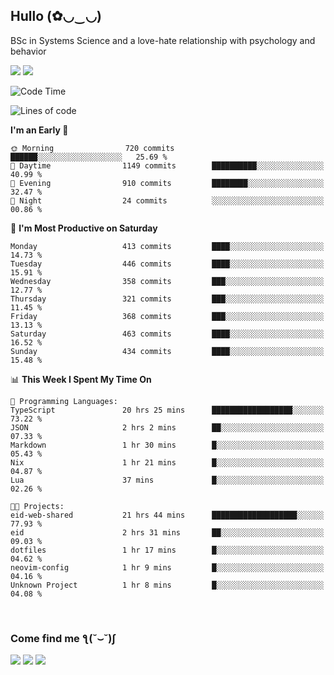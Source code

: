 <h2>Hullo (✿◡‿◡)</h2>

BSc in Systems Science and a love-hate relationship with psychology and behavior

<img src="https://github-readme-activity-graph.vercel.app/graph?username=hedonicadapter&theme=high-contrast"/>
<img src="https://github-readme-stats-git-masterrstaa-rickstaa.vercel.app/api?username=hedonicadapter&theme=highcontrast"/>

<!--START_SECTION:waka-->
![Code Time](http://img.shields.io/badge/Code%20Time-1%2C965%20hrs%2017%20mins-blue)

![Lines of code](https://img.shields.io/badge/From%20Hello%20World%20I%27ve%20Written-6.5%20million%20lines%20of%20code-blue)

**I'm an Early 🐤** 

```text
🌞 Morning                720 commits         ██████░░░░░░░░░░░░░░░░░░░   25.69 % 
🌆 Daytime                1149 commits        ██████████░░░░░░░░░░░░░░░   40.99 % 
🌃 Evening                910 commits         ████████░░░░░░░░░░░░░░░░░   32.47 % 
🌙 Night                  24 commits          ░░░░░░░░░░░░░░░░░░░░░░░░░   00.86 % 
```
📅 **I'm Most Productive on Saturday** 

```text
Monday                   413 commits         ████░░░░░░░░░░░░░░░░░░░░░   14.73 % 
Tuesday                  446 commits         ████░░░░░░░░░░░░░░░░░░░░░   15.91 % 
Wednesday                358 commits         ███░░░░░░░░░░░░░░░░░░░░░░   12.77 % 
Thursday                 321 commits         ███░░░░░░░░░░░░░░░░░░░░░░   11.45 % 
Friday                   368 commits         ███░░░░░░░░░░░░░░░░░░░░░░   13.13 % 
Saturday                 463 commits         ████░░░░░░░░░░░░░░░░░░░░░   16.52 % 
Sunday                   434 commits         ████░░░░░░░░░░░░░░░░░░░░░   15.48 % 
```


📊 **This Week I Spent My Time On** 

```text
💬 Programming Languages: 
TypeScript               20 hrs 25 mins      ██████████████████░░░░░░░   73.22 % 
JSON                     2 hrs 2 mins        ██░░░░░░░░░░░░░░░░░░░░░░░   07.33 % 
Markdown                 1 hr 30 mins        █░░░░░░░░░░░░░░░░░░░░░░░░   05.43 % 
Nix                      1 hr 21 mins        █░░░░░░░░░░░░░░░░░░░░░░░░   04.87 % 
Lua                      37 mins             █░░░░░░░░░░░░░░░░░░░░░░░░   02.26 % 

🐱‍💻 Projects: 
eid-web-shared           21 hrs 44 mins      ███████████████████░░░░░░   77.93 % 
eid                      2 hrs 31 mins       ██░░░░░░░░░░░░░░░░░░░░░░░   09.03 % 
dotfiles                 1 hr 17 mins        █░░░░░░░░░░░░░░░░░░░░░░░░   04.62 % 
neovim-config            1 hr 9 mins         █░░░░░░░░░░░░░░░░░░░░░░░░   04.16 % 
Unknown Project          1 hr 8 mins         █░░░░░░░░░░░░░░░░░░░░░░░░   04.08 % 
```


<!--END_SECTION:waka-->

<br/>
<h3>Come find me ƪ(˘⌣˘)ʃ </h3>

<a href="https://hedonicadapter.com/"><img src="https://img.shields.io/badge/-Portfolio-3423A6?style=flat-square&logo=Google-Chrome&logoColor=white"/></a>
<a href="www.linkedin.com/in/sam-herman"><img src="https://img.shields.io/badge/-Sam%20Herman-0077B5?style=flat-square&logo=Linkedin&logoColor=white"/></a>
<a href="mailto:mailservice.samherman@gmail.com"><img src="https://img.shields.io/badge/-mailservice.samherman@gmail.com-D14836?style=flat-square&logo=Gmail&logoColor=white"/></a>

<!--
**cdthomp1/cdthomp1** is a ✨ _special_ ✨ repository because its `README.md` (this file) appears on your GitHub profile.


----
Credit: [cdthomp1](https://github.com/cdthomp1)

Last Edited on: 19/11/2020
